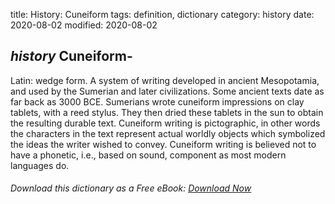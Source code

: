 title: History: Cuneiform
tags: definition, dictionary
category: history
date: 2020-08-02
modified: 2020-08-02

## _history_  Cuneiform-
Latin: wedge form.   A system of writing developed
in ancient Mesopotamia, and used by the Sumerian and later
civilizations.  Some ancient texts date as far back as
  3000 BCE.  Sumerians wrote cuneiform impressions on clay
tablets, with a reed stylus.  They then dried these tablets in the sun
to obtain the resulting durable text.  Cuneiform writing is
pictographic, in other words the characters in the text represent
actual worldly objects which symbolized the ideas the writer wished to
convey.   Cuneiform writing is believed not to have a phonetic, i.e.,
based on sound, component as most modern languages do.


###### Download *this* dictionary as a Free eBook: [Download Now]({static}static/SerfHistoryDictionary.pdf)

